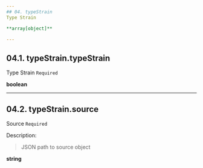 ```yaml
---
## 04. typeStrain
Type Strain  

**array[object]**

---
```

## 04.1. typeStrain.typeStrain
Type Strain  `Required`

**boolean**

---
## 04.2. typeStrain.source
Source  `Required`

Description:
> JSON path to source object  

**string**
